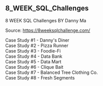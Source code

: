 ## 8_WEEK_SQL_Challenges
8 WEEK SQL Challenges BY Danny Ma

Source: https://8weeksqlchallenge.com/

Case Study #1 - Danny's Diner
<br>
Case Study #2 - Pizza Runner
<br>
Case Study #3 - Foodie-Fi
<br>
Case Study #4 - Data Bank
<br>
Case Study #5 - Data Mart
<br>
Case Study #6 - Clique Bait
<br>
Case Study #7 - Balanced Tree Clothing Co.
<br>
Case Study #8 - Fresh Segments
